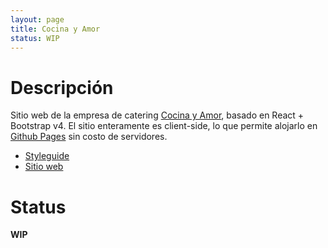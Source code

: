 ```yaml
---
layout: page
title: Cocina y Amor
status: WIP
---
```


# Descripción

Sitio web de la empresa de catering [Cocina y Amor](https://www.facebook.com/cocinayamorcatering/), basado en React +
Bootstrap v4. El sitio enteramente es client-side, lo que permite alojarlo en [Github Pages](https://pages.github.com/)
sin costo de servidores.

* [Styleguide](http://ariel17.github.io/cocinayamor/app/styleguide/index.html)
* [Sitio web](http://cocinayamor.com.ar)

# Status

**WIP**
